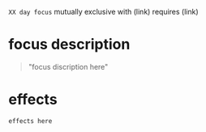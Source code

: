 `XX day focus`
mutually exclusive with (link)
requires (link)
# focus description
> "focus discription here"


# effects
`effects here
`
